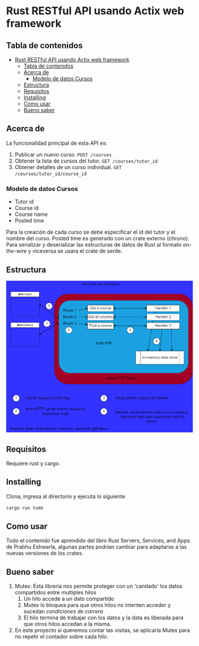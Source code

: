 # Rust RESTful API usando Actix web framework

## Tabla de contenidos

- [Rust RESTful API usando Actix web framework](#rust-restful-api-usando-actix-web-framework)
  - [Tabla de contenidos](#tabla-de-contenidos)
  - [Acerca de](#acerca-de)
    - [Modelo de datos Cursos](#modelo-de-datos-cursos)
  - [Estructura](#estructura)
  - [Requisitos](#requisitos)
  - [Installing](#installing)
  - [Como usar](#como-usar)
  - [Bueno saber](#bueno-saber)

## Acerca de

La funcionalidad principal de esta API es:

1. Publicar un nuevo curso. `POST /courses`
2. Obtener la lista de cursos del tutor. `GET /courses/tutor_id`
3. Obtener detalles de un curso individual. `GET /courses/tutor_id/course_id`

### Modelo de datos Cursos

- Tutor id
- Course id
- Course name
- Posted time

Para la creación de cada curso se debe especificar el id del tutor y el nombre del curso.
Posted time es generado con un crate externo (chrono).
Para serializar y deserializar las estructuras de datos de Rust al formato _on-the-wire_ y viceversa
se usara el crate de serde.

## Estructura

![Structure](WebServiceStructure.png)

## Requisitos

Requiere rust y cargo.

## Installing

Clona, ingresa al directorio y ejecuta lo siguiente

```bash
cargo run todo
```

## Como usar

Todo el contenido fue aprendido del libro Rust Servers, Services, and Apps de
Prabhu Eshwarla, algunas partes podrían cambiar para adaptarse a las nuevas versiones de los crates.

## Bueno saber

1. Mutex: Esta librería nos permite proteger con un 'candado' los datos compartidos entre multiples hilos
   1. Un hilo accede a un dato compartido
   2. Mutex lo bloquea para que otros hilos no intenten acceder y sucedan _condiciones de carrera_
   3. El hilo termina de trabajar con los datos y la data es liberada para que otros hilos accedan a la misma.
2. En este proyecto si queremos contar las visitas, se aplicaría Mutex para no repetir el contador sobre cada hilo.
